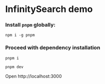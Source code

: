 # InfinitySearch demo

### Install `pnpm` globally:

`npm i -g pnpm`

### Proceed with dependency installation

`pnpm i`

`pnpm dev`

Open http://localhost:3000
